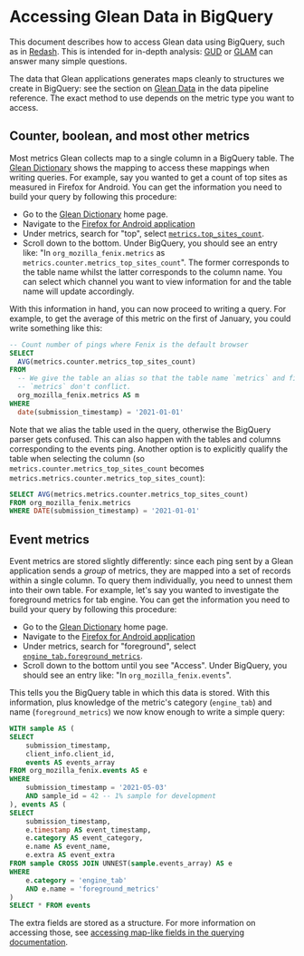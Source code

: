 # Accessing Glean Data in BigQuery

This document describes how to access Glean data using BigQuery, such as in [Redash](https://sql.telemetry.mozilla.org).
This is intended for in-depth analysis: [GUD](../tools/interfaces.md#mozilla-growth--usage-dashboard-gud) or [GLAM](../tools/interfaces.md#glean-aggregated-metrics-dashboard-glam) can answer many simple questions.

The data that Glean applications generates maps cleanly to structures we create in
BigQuery: see the section on [Glean Data](../concepts/pipeline/glean_data.md) in the data pipeline
reference. The exact method to use depends on the metric type you want to access.

<!-- toc -->

## Counter, boolean, and most other metrics

Most metrics Glean collects map to a single column in a BigQuery table.
The [Glean Dictionary] shows the mapping to access these mappings
when writing queries.
For example, say you wanted to get a count of top sites as measured in Firefox for Android.
You can get the information you need to build your query by following this procedure:

- Go to the [Glean Dictionary] home page.
- Navigate to the [Firefox for Android application]
- Under metrics, search for "top", select [`metrics.top_sites_count`](https://dictionary.protosaur.dev/apps/fenix/metrics/metrics_top_sites_count).
- Scroll down to the bottom. Under BigQuery, you should see an entry like: "In `org_mozilla_fenix.metrics` as `metrics.counter.metrics_top_sites_count`".
  The former corresponds to the table name whilst the latter corresponds to the column name.
  You can select which channel you want to view information for and the table name will update accordingly.

With this information in hand, you can now proceed to writing a query. For example, to get the
average of this metric on the first of January, you could write something like this:

```sql
-- Count number of pings where Fenix is the default browser
SELECT
  AVG(metrics.counter.metrics_top_sites_count)
FROM
  -- We give the table an alias so that the table name `metrics` and field name
  -- `metrics` don't conflict.
  org_mozilla_fenix.metrics AS m
WHERE
  date(submission_timestamp) = '2021-01-01'
```

Note that we alias the table used in the query, otherwise the BigQuery parser gets confused.
This can also happen with the tables and columns corresponding to the events ping.
Another option is to explicitly qualify the table when selecting the column (so `metrics.counter.metrics_top_sites_count` becomes `metrics.metrics.counter.metrics_top_sites_count`):

```sql
SELECT AVG(metrics.metrics.counter.metrics_top_sites_count)
FROM org_mozilla_fenix.metrics
WHERE DATE(submission_timestamp) = '2021-01-01'
```

## Event metrics

Event metrics are stored slightly differently: since each ping sent by a Glean application sends a _group_ of metrics, they are mapped into a set of records within a single column.
To query them individually, you need to unnest them into their own table.
For example, let's say you wanted to investigate the foreground metrics for tab engine.
You can get the information you need to build your query by following this procedure:

- Go to the [Glean Dictionary] home page.
- Navigate to the [Firefox for Android application]
- Under metrics, search for "foreground", select [`engine_tab.foreground_metrics`](https://dictionary.telemetry.mozilla.org/apps/fenix/metrics/engine_tab_foreground_metrics).
- Scroll down to the bottom until you see "Access". Under BigQuery, you should see an entry like: "In `org_mozilla_fenix.events`".

This tells you the BigQuery table in which this data is stored.
With this information, plus knowledge of the metric's category (`engine_tab`) and name (`foreground_metrics`) we now know enough to write a simple query:

```sql
WITH sample AS (
SELECT
    submission_timestamp,
    client_info.client_id,
    events AS events_array
FROM org_mozilla_fenix.events AS e
WHERE
    submission_timestamp = '2021-05-03'
    AND sample_id = 42 -- 1% sample for development
), events AS (
SELECT
    submission_timestamp,
    e.timestamp AS event_timestamp,
    e.category AS event_category,
    e.name AS event_name,
    e.extra AS event_extra
FROM sample CROSS JOIN UNNEST(sample.events_array) AS e
WHERE
    e.category = 'engine_tab'
    AND e.name = 'foreground_metrics'
)
SELECT * FROM events
```

The extra fields are stored as a structure. For more information on accessing those, see [accessing map-like fields in the querying documentation](./querying.md#accessing-map-like-fields).

[glean dictionary]: https://dictionary.telemetry.mozilla.org
[firefox for android application]: https://dictionary.telemetry.mozilla.org/apps/fenix
